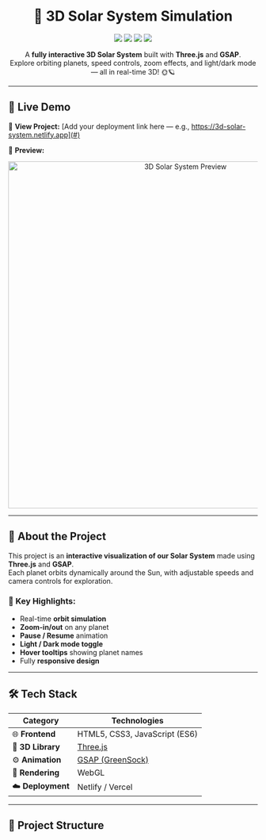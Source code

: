<h1 align="center">🌌 3D Solar System Simulation</h1>
<p align="center">
  <img src="https://img.shields.io/badge/3D-Three.js-blue?style=for-the-badge" />
  <img src="https://img.shields.io/badge/Animation-GSAP-green?style=for-the-badge" />
  <img src="https://img.shields.io/badge/Language-JavaScript-yellow?style=for-the-badge" />
  <img src="https://img.shields.io/badge/Deployed%20On-Netlify-blueviolet?style=for-the-badge" />
</p>

<p align="center">
  A <b>fully interactive 3D Solar System</b> built with <b>Three.js</b> and <b>GSAP</b>.<br/>
  Explore orbiting planets, speed controls, zoom effects, and light/dark mode — all in real-time 3D! 🌞🪐
</p>

---

## 🚀 Live Demo
🔗 **View Project:** [Add your deployment link here — e.g., https://3d-solar-system.netlify.app](#)

📸 **Preview:**
<p align="center">
  <img src="preview.png" width="700" alt="3D Solar System Preview"/>
</p>

---

## 🧠 About the Project
This project is an **interactive visualization of our Solar System** made using **Three.js** and **GSAP**.  
Each planet orbits dynamically around the Sun, with adjustable speeds and camera controls for exploration.  

### 🎯 Key Highlights:
- Real-time **orbit simulation**  
- **Zoom-in/out** on any planet  
- **Pause / Resume** animation  
- **Light / Dark mode toggle**  
- **Hover tooltips** showing planet names  
- Fully **responsive design**  

---

## 🛠️ Tech Stack
| Category | Technologies |
|-----------|--------------|
| 🌐 **Frontend** | HTML5, CSS3, JavaScript (ES6) |
| 🎨 **3D Library** | [Three.js](https://threejs.org/) |
| ⚙️ **Animation** | [GSAP (GreenSock)](https://greensock.com/gsap/) |
| 💾 **Rendering** | WebGL |
| ☁️ **Deployment** | Netlify / Vercel |

---

## 📂 Project Structure
